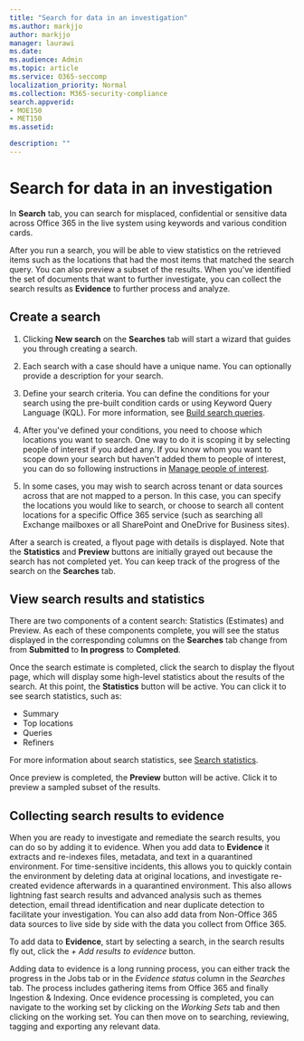 ```yaml
---
title: "Search for data in an investigation"
ms.author: markjjo
author: markjjo
manager: laurawi
ms.date: 
ms.audience: Admin
ms.topic: article
ms.service: O365-seccomp
localization_priority: Normal
ms.collection: M365-security-compliance 
search.appverid: 
- MOE150
- MET150
ms.assetid: 

description: ""
---
```


# Search for data in an investigation

In **Search** tab, you can search for misplaced, confidential or sensitive data across Office 365 in the live system using keywords and various condition cards. 

After you run a search, you will be able to view statistics on the retrieved items such as the locations that had the most items that matched the search query. You can also preview a subset of the results. When you've identified the set of documents that want to further investigate, you can collect the search results as **Evidence** to further process and analyze. 

## Create a search

1. Clicking **New search** on the **Searches** tab will start a wizard that guides you through creating a search. 

2. Each search with a case should have a unique name. You can optionally provide a description for your search.

3. Define your search criteria. You can define the conditions for your search using the pre-built condition cards or using Keyword Query Language (KQL). For more information, see [Build search queries](build-search-queries.md).

4. After you've defined your conditions, you need to choose which locations you want to search. One way to do it is scoping it by selecting people of interest if you added any. If you know whom you want to scope down your search but haven't added them to people of interest, you can do so following instructions in [Manage people of interest](manage-people-of-interest.md#add-people-of-interest).

5. In some cases, you may wish to search across tenant or data sources across that are not mapped to a person. In this case, you can specify the locations you would like to search, or choose to search all content locations for a specific Office 365 service (such as searching all Exchange mailboxes or all SharePoint and OneDrive for Business sites).

After a search is created, a flyout page with details is displayed. Note that the **Statistics** and **Preview** buttons are initially grayed out because the search has not completed yet. You can keep track of the progress of the search on the **Searches** tab.

## View search results and statistics

There are two components of a content search: Statistics (Estimates) and Preview. As each of these components complete, you will see the status displayed in the corresponding columns on the **Searches** tab change from from **Submitted** to **In progress** to **Completed**.

Once the search estimate is completed, click the search to display the flyout page, which will display some high-level statistics about the results of the search. At this point, the **Statistics** button will be active. You can click it to see search statistics, such as:

- Summary
- Top locations
- Queries
- Refiners

For more information about search statistics, see [Search statistics](search-statistics.md).

Once preview is completed, the **Preview** button will be active. Click it to preview a sampled subset of the results.

## Collecting search results to evidence

When you are ready to investigate and remediate the search results, you can do so by adding it to evidence. When you add data to **Evidence** it extracts and re-indexes files, metadata, and text in a quarantined environment. For time-sensitive incidents, this allows you to quickly contain the environment by deleting data at original locations, and investigate re-created evidence afterwards in a quarantined environment. This also allows lightning fast search results and advanced analysis such as themes detection, email thread identification and near duplicate detection to facilitate your investigation. You can also add data from Non-Office 365 data sources to live side by side with the data you collect from Office 365.

To add data to **Evidence**, start by selecting a search, in the search results fly out, click the *+ Add results to evidence* button.

Adding data to evidence is a long running process, you can either track the progress in the Jobs tab or in the *Evidence status* column in the *Searches* tab.  The process includes gathering items from Office 365 and finally Ingestion & Indexing.  Once evidence processing is completed, you can navigate to the working set by clicking on the *Working Sets* tab and then clicking on the working set.  You can then move on to searching, reviewing, tagging and exporting any relevant data.